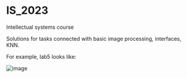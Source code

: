 # IS_2023
Intellectual systems course

Solutions for tasks connected with basic image processing, interfaces, KNN.

For example, lab5 looks like:

![image](https://github.com/jaroslav2324/IS_2023/assets/94970404/af834365-05ff-418c-ace2-d46a9fb2ff73)

